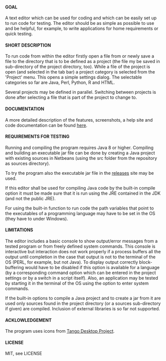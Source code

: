 <h4>GOAL</h4>
<p>
A text editor which can be used for coding and which can be easily set up to run code for
testing. The editor should be as simple as possible to use and be helpful, for example, to
write applications for home requirements or quick testing.
<br>
<h4>SHORT DESCRIPTION</h4>
<p>
To run code from within the editor firstly open a file from or newly save a file to the
directory that is to be defined as a project (the file my be saved in sub-directory of the
project directory, too). While a file of the project is open (and selected in the tab bar)
a project category is selected from the 'Project' menu. This opens a simple settings dialog.
The selectable categories so far are Java, Perl, Python, R and HTML.
<p>
Several projects may be defined in parallel. Switching between projects is done after
selecting a file that is part of the project to change to.
<br>
<h4>DOCUMENTATION</h4>
<p>
A more detailed description of the features, screenshots, a help site and code documentation
can be found <a href="https://eadgyth.github.io/Programming-Editor/">here</a>.
<br>
<h4>REQUIREMENTS FOR TESTING</h4>
<p>
Running and compiling the program requires Java 8 or higher. Compiling and building an
executable jar file can be done by creating a Java project with existing sources in Netbeans
(using the src folder from the repository as sources directory).
<p> 
To try the program also the executable jar file in the
<a href="https://github.com/Eadgyth/Programming-Editor/releases">releases</a> site may be
used.
<p>
If this editor shall be used for compiling Java code by the built-in compile option it must
be made sure that it is run using the JRE contained in the JDK (and not the public JRE).
<p>
For using the built-in function to run code the path variables that point to the executables
of a programming language may have to be set in the OS (they have to under Windows).
<br>
<h4>LIMITATIONS</h4>
<p>
The editor includes a basic console to show output/error messages from a tested program
or from freely defined system commands. This console is interactive but interaction does
not work properly if a process buffers all the output until completion in the case that
output is not to the terminal of the OS (PERL, for example, but not Java). To display
output correctly block-buffering would have to be disabled if this option is available
for a language (by a corresponding command option which can be entered in the project
settings or by a switch in a script itself). Also, an application may be tested by starting
it in the terminal of the OS using the option to enter system commands.
<p>
If the built-in options to compile a Java project and to create a jar from it are used only
sources found in the project directory (or a sources sub-directory if given) are compiled.
Inclusion of external libraries is so far not supported.
<br>
<h4>ACKLOWLEDGEMENT</h4>
<p>
The program uses icons from
<a href="https://github.com/Distrotech/tango-icon-theme">Tango Desktop Project</a>.
<br>
<h4>LICENSE</h4>
<p>
MIT, see LICENSE<br>

